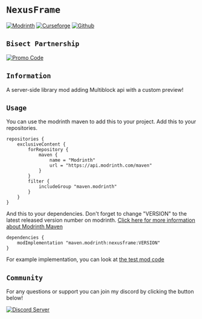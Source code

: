 # `NexusFrame`

[![Modrinth](https://cdn.jsdelivr.net/npm/@intergrav/devins-badges@2/assets/cozy/available/modrinth_64h.png)](https://modrinth.com/mod/nexusframe/versions)
[![Curseforge](https://cdn.jsdelivr.net/npm/@intergrav/devins-badges@2/assets/cozy/available/curseforge_64h.png)](https://www.curseforge.com/minecraft/mc-mods/nexusframe)
[![Github](https://cdn.jsdelivr.net/npm/@intergrav/devins-badges@2/assets/cozy/available/github_64h.png)](https://github.com/MayaqqDev/nexusframe/)


## `Bisect Partnership`

[![Promo Code](https://www.bisecthosting.com/partners/custom-banners/3af862e4-2c3a-4ae5-9caf-cc9f80d19620.png)](https://bisecthosting.com/mayaqq)
## `Information`

A server-side library mod adding Multiblock api with a custom preview!

## `Usage`

You can use the modrinth maven to add this to your project. Add this to your repositories.

```
repositories {
    exclusiveContent {
        forRepository {
            maven {
                name = "Modrinth"
                url = "https://api.modrinth.com/maven"
            }
        }
        filter {
            includeGroup "maven.modrinth"
        }
    }
}
```
And this to your dependencies. Don't forget to change "VERSION" to the latest released version number on modrinth. [Click here for more information about Modrinth Maven](https://docs.modrinth.com/docs/tutorials/maven/)
```
dependencies {
    modImplementation "maven.modrinth:nexusframe:VERSION"
}
```
For example implementation, you can look at [the test mod code](https://github.com/MayaqqDev/NexusFrame/blob/testmod/src/main/java/dev/mayaqq/nexustestmod/mixin/AnvilBlockMixin.java)

## `Community`

For any questions or support you can join my discord by clicking the button below!

[![Discord Server](https://cdn.jsdelivr.net/npm/@intergrav/devins-badges@2/assets/cozy/social/discord-singular_64h.png)](https://discord.gg/w7PpGax9Bq)
